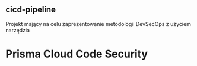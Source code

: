 ## cicd-pipeline
Projekt mający na celu zaprezentowanie metodologii DevSecOps z użyciem narzędzia
# Prisma Cloud Code Security
